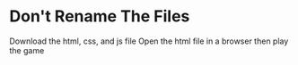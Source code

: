 # Don't Rename The Files
Download the html, css, and js file
Open the html file in a browser
then play the game
